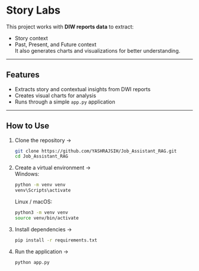 # Story Labs


This project works with **DIW reports data** to extract:
- Story context
- Past, Present, and Future context  
It also generates charts and visualizations for better understanding.

---

## Features
- Extracts story and contextual insights from DWI reports
- Creates visual charts for analysis
- Runs through a simple `app.py` application

---

## How to Use

1. Clone the repository →  
   ```bash
   git clone https://github.com/YASHRAJSIH/Job_Assistant_RAG.git
   cd Job_Assistant_RAG
   ```

2. Create a virtual environment →  
   Windows:  
   ```bash
   python -m venv venv
   venv\Scripts\activate
   ```  
   Linux / macOS:  
   ```bash
   python3 -m venv venv
   source venv/bin/activate
   ```

3. Install dependencies →  
   ```bash
   pip install -r requirements.txt
   ```

4. Run the application →  
   ```bash
   python app.py
   ```
